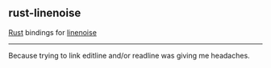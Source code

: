 rust-linenoise
--------------

[Rust](http://www.rust-lang.org/) bindings for [linenoise](https://github.com/antirez/linenoise)

---

Because trying to link editline and/or readline was giving me headaches.

